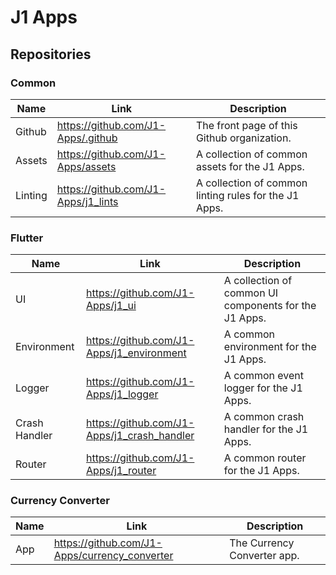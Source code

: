 # J1 Apps

## Repositories

### Common

| Name | Link | Description |
| -------- | ------- | ------- |
| Github | https://github.com/J1-Apps/.github | The front page of this Github organization. |
| Assets | https://github.com/J1-Apps/assets | A collection of common assets for the J1 Apps. |
| Linting | https://github.com/J1-Apps/j1_lints | A collection of common linting rules for the J1 Apps. |

### Flutter

| Name | Link | Description |
| -------- | ------- | ------- |
| UI | https://github.com/J1-Apps/j1_ui | A collection of common UI components for the J1 Apps. |
| Environment | https://github.com/J1-Apps/j1_environment | A common environment for the J1 Apps. |
| Logger | https://github.com/J1-Apps/j1_logger | A common event logger for the J1 Apps. |
| Crash Handler | https://github.com/J1-Apps/j1_crash_handler | A common crash handler for the J1 Apps. |
| Router | https://github.com/J1-Apps/j1_router | A common router for the J1 Apps. |

### Currency Converter

| Name | Link | Description |
| -------- | ------- | ------- |
| App | https://github.com/J1-Apps/currency_converter | The Currency Converter app. |
